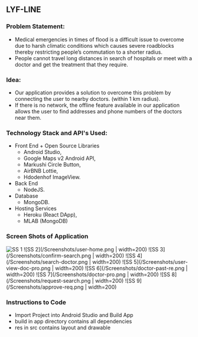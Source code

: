 ## LYF-LINE

### Problem Statement:
* Medical emergencies in times of flood is a difficult issue to overcome due to harsh climatic conditions which causes severe roadblocks thereby restricting people’s commutation to a shorter radius.
* People cannot travel long distances in search of hospitals or meet with a doctor and get the treatment that they require.

### Idea:
* Our application provides a solution to overcome this problem by connecting the user to nearby doctors. (within 1 km radius).
* If there is no network, the offline feature available in our application allows the user to find addresses and phone numbers of the doctors near them.

### Technology Stack and API's Used:
* Front End + Open Source Libraries
    * Android Studio, 
    * Google Maps v2 Android API, 
    * Markushi Circle Button,
    * AirBNB Lottie,
    * Hdodenhof ImageView.
* Back End
    * NodeJS.
* Database
    * MongoDB.
* Hosting Services
    * Heroku (React DApp),
    * MLAB (MongoDB)
    
### Screen Shots of Application

![SS 1](/Screenshots/login.png=250x250)
![SS 2](/Screenshots/user-home.png | width=200)
![SS 3](/Screenshots/confirm-search.png | width=200)
![SS 4](/Screenshots/search-doctor.png | width=200)
![SS 5](/Screenshots/user-view-doc-pro.png | width=200)
![SS 6](/Screenshots/doctor-past-re.png | width=200)
![SS 7](/Screenshots/doctor-pro.png | width=200)
![SS 8](/Screenshots/request-search.png | width=200)
![SS 9](/Screenshots/approve-req.png | width=200)

### Instructions to Code

- Import Project into Android Studio and Build App
- build in app directory contains all dependencies
- res in src contains layout and drawable 
